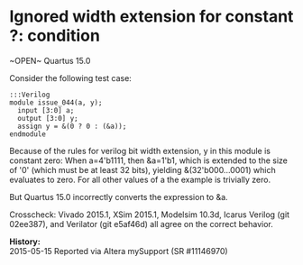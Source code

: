 
Ignored width extension for constant ?: condition
=================================================

~OPEN~ Quartus 15.0

Consider the following test case:

    :::Verilog
    module issue_044(a, y);
      input [3:0] a;
      output [3:0] y;
      assign y = &(0 ? 0 : (&a));
    endmodule

Because of the rules for verilog bit width extension, y in this module is
constant zero: When a=4'b1111, then &a=1'b1, which is extended to the size of
'0' (which must be at least 32 bits), yielding &(32'b000...0001) which evaluates
to zero. For all other values of a the example is trivially zero.

But Quartus 15.0 incorrectly converts the expression to &a.

Crosscheck: Vivado 2015.1, XSim 2015.1, Modelsim 10.3d, Icarus Verilog (git
02ee387), and Verilator (git e5af46d) all agree on the correct behavior.

**History:**  
2015-05-15 Reported via Altera mySupport (SR #11146970)  
